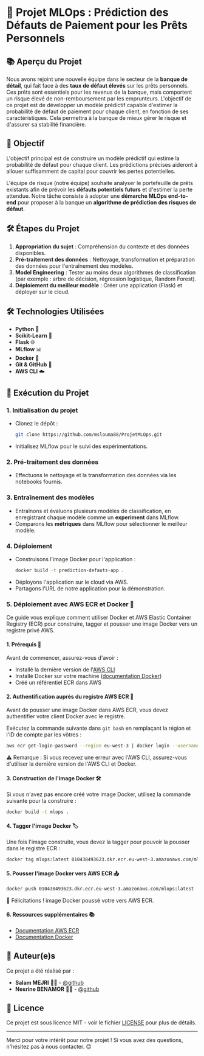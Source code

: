 # 🚀 Projet MLOps : Prédiction des Défauts de Paiement pour les Prêts Personnels

## 📚 Aperçu du Projet

Nous avons rejoint une nouvelle équipe dans le secteur de la **banque de détail**, qui fait face à des **taux de défaut élevés** sur les prêts personnels. Ces prêts sont essentiels pour les revenus de la banque, mais comportent un risque élevé de non-remboursement par les emprunteurs. L'objectif de ce projet est de développer un modèle prédictif capable d'estimer la probabilité de défaut de paiement pour chaque client, en fonction de ses caractéristiques. Cela permettra à la banque de mieux gérer le risque et d'assurer sa stabilité financière.


## 🎯 Objectif
L'objectif principal est de construire un modèle prédictif qui estime la probabilité de défaut pour chaque client. Les prédictions précises aideront à allouer suffisamment de capital pour couvrir les pertes potentielles.

L'équipe de risque (notre équipe) souhaite analyser le portefeuille de prêts existants afin de prévoir les **défauts potentiels futurs** et d'estimer la perte attendue. Notre tâche consiste à adopter une **démarche MLOps end-to-end** pour proposer à la banque un **algorithme de prédiction des risques de défaut**.

## 🛠️ Étapes du Projet

1. **Appropriation du sujet** : Compréhension du contexte et des données disponibles.
2. **Pré-traitement des données** : Nettoyage, transformation et préparation des données pour l'entraînement des modèles.
3. **Model Engineering** : Tester au moins deux algorithmes de classification (par exemple : arbre de décision, régression logistique, Random Forest).
4. **Déploiement du meilleur modèle** : Créer une application (Flask) et déployer sur le cloud.

## 🛠️ Technologies Utilisées

- **Python** 🐍
- **Scikit-Learn** 🧠
- **Flask** 🌐
- **MLflow** 📊
- **Docker** 🐳
- **Git & GitHub** 🔄
- **AWS CLI** ☁️

## 🚀 Exécution du Projet

### 1. Initialisation du projet
- Clonez le dépôt :
    ```bash
    git clone https://github.com/mslouma88/ProjetMLOps.git
    ```
- Initialisez MLflow pour le suivi des expérimentations.

### 2. Pré-traitement des données
- Effectuons le nettoyage et la transformation des données via les notebooks fournis.

### 3. Entraînement des modèles
- Entraînons et évaluons plusieurs modèles de classification, en enregistrant chaque modèle comme un **experiment** dans MLflow.
- Comparons les **métriques** dans MLflow pour sélectionner le meilleur modèle.

### 4. Déploiement
- Construisons l'image Docker pour l'application :
    ```bash
    docker build -t prediction-defauts-app .
    ```
- Déployons l'application sur le cloud via AWS.
- Partagons l'URL de notre application pour la démonstration.

### 5. Déploiement avec AWS ECR et Docker 🚀

Ce guide vous explique comment utiliser Docker et AWS Elastic Container Registry (ECR) pour construire, tagger et pousser une image Docker vers un registre privé AWS.

#### 1. Prérequis 📝
Avant de commencer, assurez-vous d'avoir :
- Installé la dernière version de l'[AWS CLI](https://docs.aws.amazon.com/cli/latest/userguide/install-cliv2.html)
- Installé Docker sur votre machine ([documentation Docker](https://docs.docker.com/get-docker/))
- Créé un référentiel ECR dans AWS

#### 2. Authentification auprès du registre AWS ECR 🔐
Avant de pousser une image Docker dans AWS ECR, vous devez authentifier votre client Docker avec le registre.

Exécutez la commande suivante dans `git bash` en remplaçant la région et l'ID de compte par les vôtres :

```bash
aws ecr get-login-password --region eu-west-3 | docker login --username AWS --password-stdin 010438493623.dkr.ecr.eu-west-3.amazonaws.com
```
⚠️ Remarque : Si vous recevez une erreur avec l'AWS CLI, assurez-vous d'utiliser la dernière version de l'AWS CLI et Docker.

#### 3. Construction de l'image Docker 🛠️

Si vous n'avez pas encore créé votre image Docker, utilisez la commande suivante pour la construire :

```bash
docker build -t mlops .
```

#### 4. Tagger l'image Docker 🏷️

Une fois l'image construite, vous devez la tagger pour pouvoir la pousser dans le registre ECR :

```bash
docker tag mlops:latest 010438493623.dkr.ecr.eu-west-3.amazonaws.com/mlops:latest
```
#### 5. Pousser l'image Docker vers AWS ECR 📤

```bash
docker push 010438493623.dkr.ecr.eu-west-3.amazonaws.com/mlops:latest
```
🎉 Félicitations ! image Docker poussé votre  vers AWS ECR.

#### 6. Ressources supplémentaires 📚

- [Documentation AWS ECR](https://docs.aws.amazon.com/fr_fr/AmazonECR/latest/userguide/what-is-ecr.html)
- [Documentation Docker](https://docs.docker.com/get-started/)

## 👥 Auteur(e)s

Ce projet a été réalisé par :

- **Salam MEJRI** 🧑‍💻 - [@github](https://github.com/mslouma88) 
- **Nesrine BENAMOR** 🧑‍💻 - [@github](https://github.com/Nes890)


## 📄 Licence

Ce projet est sous licence MIT - voir le fichier [LICENSE](LICENSE) pour plus de détails.

---

Merci pour votre intérêt pour notre projet ! Si vous avez des questions, n'hésitez pas à nous contacter. 😊

